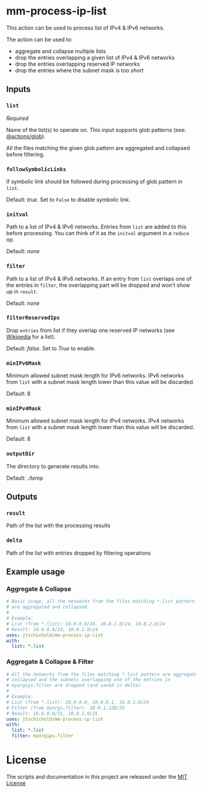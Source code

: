 # mm-process-ip-list

This action can be used to process list of IPv4 & IPv6 networks.

The action can be used to:
- aggregate and collapse multiple lists
- drop the entries overlapping a given list of IPv4 & IPv6 networks
- drop the entries overlapping reserved IP networks
- drop the entries where the subnet mask is too *short*

## Inputs

### `list`

*Required*

Name of the list(s) to operate on. This input supports glob patterns (see: [@actions/glob](https://github.com/actions/toolkit/tree/master/packages/glob)).

All the files matching the given glob pattern are aggregated and collapsed before filtering.

### `followSymbolicLinks`

If symbolic link should be followed during processing of glob pattern in `list`.

Default: *true*. Set to `False` to disable symbolic link.

### `initval`

Path to a list of IPv4 & IPv6 networks. Entries from `list` are added to this before processing. You can think of it as the `initval` argument in a `reduce` op.

Default: *none*

### `filter`

Path to a list of IPv4 & IPv6 networks. If an entry from `list` overlaps one of the entries in `filter`, the overlapping part will be dropped and won't show up in `result`.

Default: *none*

### `filterReservedIps`

Drop `entries` from list if they overlap one reserved IP networks (see [Wikipedia](ttps://en.wikipedia.org/wiki/Reserved_IP_addresses) for  a list).

Default: *false*. Set to *True* to enable.

### `minIPv6Mask`

Minimum allowed subnet mask length for IPv6 networks. IPv6 networks from `list` with a subnet mask length lower than this value will be discarded.

Default: 8

### `minIPv4Mask`

Minimum allowed subnet mask length for IPv4 networks. IPv4 networks from `list` with a subnet mask length lower than this value will be discarded.

Default: 8

### `outputDir`

The directory to generate results into.

Default: *./temp*

## Outputs

### `result`

Path of the list with the processing results

### `delta`

Path of the list with entries dropped by filtering operations

## Example usage

### Aggregate & Collapse
```yaml
# Basic usage, all the networks from the files matching *.list pattern
# are aggregated and collapsed.
# 
# Example:
# List (from *.list): 10.0.0.0/24, 10.0.1.0/24, 10.0.2.0/24
# Result: 10.0.0.0/23, 10.0.2.0/24
uses: jtschichold/mm-process-ip-list
with:
  list: *.list
```

### Aggregate & Collapse & Filter
```yaml
# All the networks from the files matching *.list pattern are aggregated,
# collapsed and the subnets overlapping one of the entries in 
# myorgips.filter are dropped (and saved in delta)
#
# Example: 
# List (from *.list): 10.0.0.0, 10.0.0.1, 10.0.1.0/24
# Filter (from myorgs.filter): 10.0.1.128/25
# Result: 10.0.0.0/31, 10.0.1.0/25
uses: jtschichold/mm-process-ip-list
with:
  list: *.list
  filter: myorgips.filter
```

# License

The scripts and documentation in this project are released under the [MIT License](LICENSE)